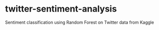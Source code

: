 # twitter-sentiment-analysis
Sentiment classification using Random Forest on Twitter data from Kaggle
